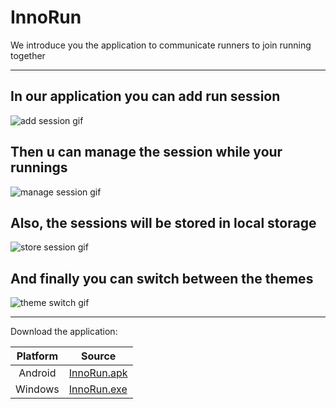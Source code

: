 # InnoRun

We introduce you the application to communicate runners to join running together



---

## In our application you can add run session

<img src="presentation_files/add_sess.gif" alt="add session gif">

## Then u can manage the session while your runnings

<img src="presentation_files/manage_sess.gif" alt="manage session gif">

## Also, the sessions will be stored in local storage

<img src="presentation_files/store_sess.gif" alt="store session gif"> 

## And finally you can switch between the themes

<img src="presentation_files/theme_switch.gif" alt="theme switch gif">

---
Download the application:

| Platform | Source                                                                                           |
|:--------:|--------------------------------------------------------------------------------------------------|
| Android  | [InnoRun.apk](https://github.com/InnoRunProject/InnoRun/releases/download/1.0.0/app-release.apk) |
| Windows  | [InnoRun.exe](https://github.com/InnoRunProject/InnoRun/releases/download/1.0.0/innorun.exe)     |
